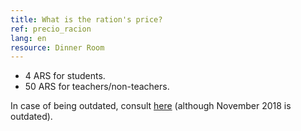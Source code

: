 ```yaml
---
title: What is the ration's price?
ref: precio_racion
lang: en
resource: Dinner Room
---
```


* 4 ARS for students.
* 50 ARS for teachers/non-teachers.

In case of being outdated, consult [here](https://www.unc.edu.ar/vida-estudiantil/comedoruniversitario) (although November 2018 is outdated).
